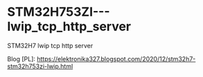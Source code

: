 # STM32H753ZI---lwip_tcp_http_server

STM32H7 lwip tcp http server

Blog [PL]:
https://elektronika327.blogspot.com/2020/12/stm32h7-stm32h753zi-lwip.html

